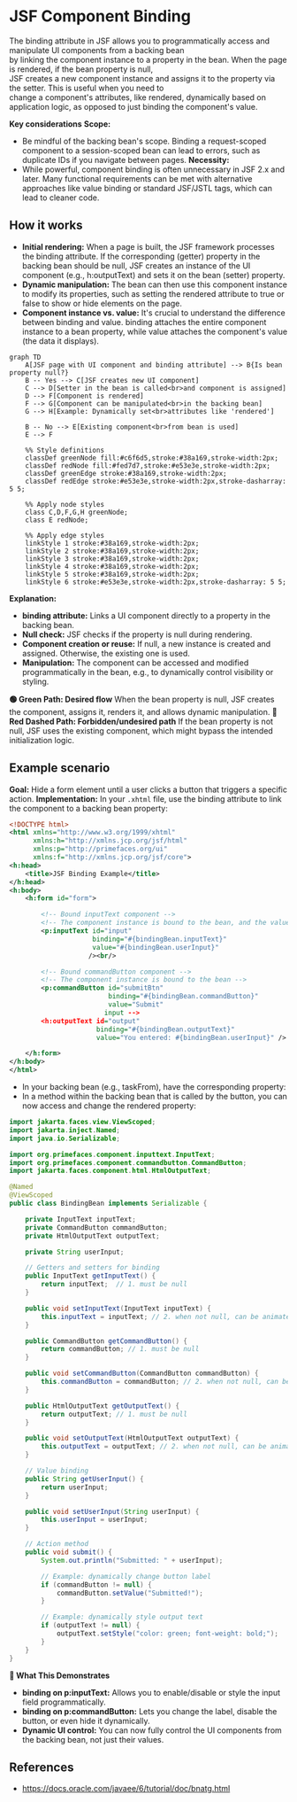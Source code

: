 # JSF Component Binding

The binding attribute in JSF allows you to programmatically access and manipulate UI components from a backing bean<br>
by linking the component instance to a property in the bean. When the page is rendered, if the bean property is null,<br> 
JSF creates a new component instance and assigns it to the property via the setter. This is useful when you need to<br>
change a component's attributes, like rendered, dynamically based on application logic, as opposed to just binding the component's value.

**Key considerations**
**Scope:** 
- Be mindful of the backing bean's scope. Binding a request-scoped component to a session-scoped bean can lead to errors, such as duplicate IDs if you navigate between pages. 
**Necessity:**
- While powerful, component binding is often unnecessary in JSF 2.x and later. Many functional requirements can be met with alternative approaches like value binding or standard JSF/JSTL tags, which can lead to cleaner code. 

## How it works
- **Initial rendering:** When a page is built, the JSF framework processes the binding attribute. If the corresponding (getter) property in the backing bean should be null, JSF creates an instance of the UI component (e.g., h:outputText) and sets it on the bean (setter) property.
- **Dynamic manipulation:** The bean can then use this component instance to modify its properties, such as setting the rendered attribute to true or false to show or hide elements on the page.
- **Component instance vs. value:** It's crucial to understand the difference between binding and value. binding attaches the entire component instance to a bean property, while value attaches the component's value (the data it displays). 


```mermaid 
graph TD
    A[JSF page with UI component and binding attribute] --> B{Is bean property null?}
    B -- Yes --> C[JSF creates new UI component]
    C --> D[Setter in the bean is called<br>and component is assigned]
    D --> F[Component is rendered]
    F --> G[Component can be manipulated<br>in the backing bean]
    G --> H[Example: Dynamically set<br>attributes like 'rendered']

    B -- No --> E[Existing component<br>from bean is used]
    E --> F

    %% Style definitions
    classDef greenNode fill:#c6f6d5,stroke:#38a169,stroke-width:2px;
    classDef redNode fill:#fed7d7,stroke:#e53e3e,stroke-width:2px;
    classDef greenEdge stroke:#38a169,stroke-width:2px;
    classDef redEdge stroke:#e53e3e,stroke-width:2px,stroke-dasharray: 5 5;

    %% Apply node styles
    class C,D,F,G,H greenNode;
    class E redNode;

    %% Apply edge styles
    linkStyle 1 stroke:#38a169,stroke-width:2px;
    linkStyle 2 stroke:#38a169,stroke-width:2px;
    linkStyle 3 stroke:#38a169,stroke-width:2px;
    linkStyle 4 stroke:#38a169,stroke-width:2px;
    linkStyle 5 stroke:#38a169,stroke-width:2px;
    linkStyle 6 stroke:#e53e3e,stroke-width:2px,stroke-dasharray: 5 5;
```

**Explanation:**
- **binding attribute:** Links a UI component directly to a property in the backing bean.
- **Null check:** JSF checks if the property is null during rendering.
- **Component creation or reuse:** If null, a new instance is created and assigned. Otherwise, the existing one is used.
- **Manipulation:** The component can be accessed and modified programmatically in the bean, e.g., to dynamically control visibility or styling.

**🟢 Green Path: Desired flow**
When the bean property is null, JSF creates the component, assigns it, renders it, and allows dynamic manipulation.
**🚫 Red Dashed Path: Forbidden/undesired path**
If the bean property is not null, JSF uses the existing component, which might bypass the intended initialization logic.


## Example scenario
**Goal:** Hide a form element until a user clicks a button that triggers a specific action.
**Implementation:**
In your `.xhtml` file, use the binding attribute to link the component to a backing bean property:

```xml
<!DOCTYPE html>
<html xmlns="http://www.w3.org/1999/xhtml"
      xmlns:h="http://xmlns.jcp.org/jsf/html"
      xmlns:p="http://primefaces.org/ui"
      xmlns:f="http://xmlns.jcp.org/jsf/core">
<h:head>
    <title>JSF Binding Example</title>
</h:head>
<h:body>
    <h:form id="form">

        <!-- Bound inputText component -->
        <!-- The component instance is bound to the bean, and the value is also bound -->
        <p:inputText id="input"
                     binding="#{bindingBean.inputText}"
                     value="#{bindingBean.userInput}"
                    /><br/>

        <!-- Bound commandButton component -->
        <!-- The component instance is bound to the bean -->
        <p:commandButton id="submitBtn"
                         binding="#{bindingBean.commandButton}"
                         value="Submit"
                        input -->
        <h:outputText id="output"
                      binding="#{bindingBean.outputText}"
                      value="You entered: #{bindingBean.userInput}" />

    </h:form>
</h:body>
</html>
```
- In your backing bean (e.g., taskFrom), have the corresponding property:
- In a method within the backing bean that is called by the button, you can now access and change the rendered property:

```java
import jakarta.faces.view.ViewScoped;
import jakarta.inject.Named;
import java.io.Serializable;

import org.primefaces.component.inputtext.InputText;
import org.primefaces.component.commandbutton.CommandButton;
import jakarta.faces.component.html.HtmlOutputText;

@Named
@ViewScoped
public class BindingBean implements Serializable {

    private InputText inputText;
    private CommandButton commandButton;
    private HtmlOutputText outputText;

    private String userInput;

    // Getters and setters for binding
    public InputText getInputText() {
        return inputText;  // 1. must be null
    }

    public void setInputText(InputText inputText) {
        this.inputText = inputText; // 2. when not null, can be animate
    }

    public CommandButton getCommandButton() {
        return commandButton; // 1. must be null
    }

    public void setCommandButton(CommandButton commandButton) {
        this.commandButton = commandButton; // 2. when not null, can be animate
    }

    public HtmlOutputText getOutputText() {
        return outputText; // 1. must be null
    }

    public void setOutputText(HtmlOutputText outputText) {
        this.outputText = outputText; // 2. when not null, can be animate
    }

    // Value binding
    public String getUserInput() {
        return userInput;
    }

    public void setUserInput(String userInput) {
        this.userInput = userInput;
    }

    // Action method
    public void submit() {
        System.out.println("Submitted: " + userInput);

        // Example: dynamically change button label
        if (commandButton != null) {
            commandButton.setValue("Submitted!");
        }

        // Example: dynamically style output text
        if (outputText != null) {
            outputText.setStyle("color: green; font-weight: bold;");
        }
    }
}
```

**🧠 What This Demonstrates**

- **binding on p:inputText:** Allows you to enable/disable or style the input field programmatically.
- **binding on p:commandButton:** Lets you change the label, disable the button, or even hide it dynamically.
- **Dynamic UI control:** You can now fully control the UI components from the backing bean, not just their values.

## References

- https://docs.oracle.com/javaee/6/tutorial/doc/bnatg.html
